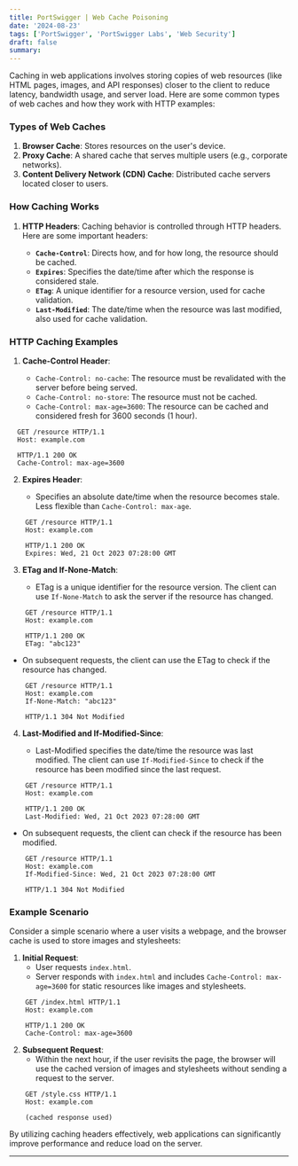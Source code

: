 ```yaml
---
title: PortSwigger | Web Cache Poisoning
date: '2024-08-23'
tags: ['PortSwigger', 'PortSwigger Labs', 'Web Security']
draft: false
summary: 
---
```

Caching in web applications involves storing copies of web resources (like HTML pages, images, and API responses) closer to the client to reduce latency, bandwidth usage, and server load. Here are some common types of web caches and how they work with HTTP examples:

### Types of Web Caches

1. **Browser Cache**: Stores resources on the user's device.
2. **Proxy Cache**: A shared cache that serves multiple users (e.g., corporate networks).
3. **Content Delivery Network (CDN) Cache**: Distributed cache servers located closer to users.

### How Caching Works

1. **HTTP Headers**: Caching behavior is controlled through HTTP headers. Here are some important headers:

    - **`Cache-Control`**: Directs how, and for how long, the resource should be cached.
    - **`Expires`**: Specifies the date/time after which the response is considered stale.
    - **`ETag`**: A unique identifier for a resource version, used for cache validation.
    - **`Last-Modified`**: The date/time when the resource was last modified, also used for cache validation.

### HTTP Caching Examples

1. **Cache-Control Header**:

    - `Cache-Control: no-cache`: The resource must be revalidated with the server before being served.
    - `Cache-Control: no-store`: The resource must not be cached.
    - `Cache-Control: max-age=3600`: The resource can be cached and considered fresh for 3600 seconds (1 hour).

  ```http
    GET /resource HTTP/1.1
    Host: example.com
    
    HTTP/1.1 200 OK
    Cache-Control: max-age=3600
```

2. **Expires Header**:

    - Specifies an absolute date/time when the resource becomes stale. Less flexible than `Cache-Control: max-age`.

```http
    GET /resource HTTP/1.1
    Host: example.com
    
    HTTP/1.1 200 OK
    Expires: Wed, 21 Oct 2023 07:28:00 GMT
```

3. **ETag and If-None-Match**:

    - ETag is a unique identifier for the resource version. The client can use `If-None-Match` to ask the server if the resource has changed.

```http
    GET /resource HTTP/1.1
    Host: example.com
    
    HTTP/1.1 200 OK
    ETag: "abc123"
```

- On subsequent requests, the client can use the ETag to check if the resource has changed.

```http
    GET /resource HTTP/1.1
    Host: example.com
    If-None-Match: "abc123"
    
    HTTP/1.1 304 Not Modified
```

4. **Last-Modified and If-Modified-Since**:

    - Last-Modified specifies the date/time the resource was last modified. The client can use `If-Modified-Since` to check if the resource has been modified since the last request.

```http
    GET /resource HTTP/1.1
    Host: example.com
    
    HTTP/1.1 200 OK
    Last-Modified: Wed, 21 Oct 2023 07:28:00 GMT
```

- On subsequent requests, the client can check if the resource has been modified.

```http
    GET /resource HTTP/1.1
    Host: example.com
    If-Modified-Since: Wed, 21 Oct 2023 07:28:00 GMT
    
    HTTP/1.1 304 Not Modified
```

### Example Scenario

Consider a simple scenario where a user visits a webpage, and the browser cache is used to store images and stylesheets:

1. **Initial Request**:
    - User requests `index.html`.
    - Server responds with `index.html` and includes `Cache-Control: max-age=3600` for static resources like images and stylesheets.

```http
    GET /index.html HTTP/1.1
    Host: example.com
    
    HTTP/1.1 200 OK
    Cache-Control: max-age=3600
```

2. **Subsequent Request**:
    - Within the next hour, if the user revisits the page, the browser will use the cached version of images and stylesheets without sending a request to the server.

```http
    GET /style.css HTTP/1.1
    Host: example.com
    
    (cached response used)
```

By utilizing caching headers effectively, web applications can significantly improve performance and reduce load on the server.


----


